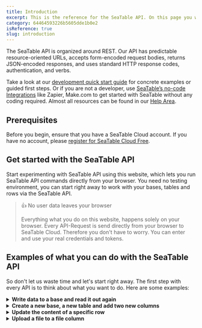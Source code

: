 ```yaml
---
title: Introduction
excerpt: This is the reference for the SeaTable API. On this page you will find everything you need to use the SeaTable API.
category: 64464593226b5605dde1b0e2
isReference: true
slug: introduction
---
```


<style>
.markdown-body {
	--markdown-title-marginTop: 2em;
}
details > p, details > div, details > ul, details > pre {
  margin-left: 30px;
}
</style>

The SeaTable API is organized around REST. Our API has predictable resource-oriented URLs, accepts form-encoded request bodies, returns JSON-encoded responses, and uses standard HTTP response codes, authentication, and verbs.

Take a look at our [development quick start guide](https://seatable.io/docs/?lang=auto) for concrete examples or guided first steps. Or if you are not a developer, use [SeaTable’s no-code Integrations](https://seatable.io/integration/) like Zapier, Make.com to get started with SeaTable without any coding required. Almost all resources can be found in our [Help Area](https://seatable.io/docs/?lang=auto).

## Prerequisites

Before you begin, ensure that you have a SeaTable Cloud account. If you have no account, please [register for SeaTable Cloud Free](https://seatable.io/registierung/?lang=auto).

## Get started with the SeaTable API

Start experimenting with SeaTable API using this website, which lets you run SeaTable API commands directly from your browser. You need no testing environment, you can start right away to work with your bases, tables and rows via the SeaTable API.

> 👍 No user data leaves your browser
>
> Everything what you do on this website, happens solely on your browser. Every API-Request is send directly from your browser to SeaTable Cloud. Therefore you don't have to worry. You can enter and use your real credentials and tokens.

<!-- ## SeaTable API within 30 seconds

[SeaTable API within 30 seconds](https://youtu.be/aUcd1BzbaiA "@embed") -->

## Examples of what you can do with the SeaTable API

So don't let us waste time and let's start right away. The first step with every API is to think about what you want to do. Here are some examples:

<details>
  <summary><strong>Write data to a base and read it out again</strong></summary><hr>

### Step 1: Create an API-Token

The first step is to create an `API-Token` with write permission for one of your bases at SeaTable Cloud. If you don't know how to do this, check this [help article](https://seatable.io/docs/seatable-api/erzeugen-eines-api-tokens/?lang=auto). You only have to do this once! The `API-Token` keeps valid forever for this specific base. Of course you can generate as many `API-Tokens` as you want. You can even use the API to [generate additional API-Tokens](/reference/create-api-token).

An API-Token might look like this: `1de50f1a57143bfe72873cbbd28ecb4de9eb3c61`

## Step 2: Generate Base-Token

Next you need the API-Token to [generate a Base-Token](/reference/get-base-token-with-api-token). The `Base-Token` is only valid for three days and exactly for the one base for which you created the API-Token. If you want to interact with your base more frequently via API, you need to repeat this step. You need the `Base-Token` to authenticate all the following API requests. 

The result of the [Get Base-Token with API-Token](https://api.seatable.io/reference/get-base-token-with-api-token) request might look like this. Write down all values, you will need them in the following. The `access_token`, this long string of characters, is what we will call a `Base-Token` in all future requests. The `dtable_uuid` is equivalent to `base_uuid`.
```json Example response with the Base-Token (access_token) and base_uuid (dtable_uuid)
{
  "app_name": "my first api token",
  "access_token": "eyJ0eXAiOiJKV1QiLCJhbGciOiJIUzI1NiJ9.eyJleHAiOjE2ODA0NDcxMTQsamX0YWJsVZ80dWlkIjoiZmJlMTZkNzMtYjI4Zi00YWY4LWIzOWQtZDc4YzU3YTg4YjkwIiwidXNlcm5hbWUiOiIiLCJwZXJtaXNzaW9uIjoicnciLCJhcHBfbmFtZSI6InRlc3QifQ.huQz07WOQUvaJNy2bTR2iRm0-oATjaMGPAAIYtpkZjU",
  "dtable_uuid": "fb3f1d72-b28f-3af8-a29d-d78c57a88b90",
  "dtable_server": "https://cloud.seatable.io/dtable-server/",
  "dtable_socket": "https://cloud.seatable.io/",
  "dtable_db": "https://cloud.seatable.io/dtable-db/",
  "workspace_id": 234,
  "dtable_name": "My Base"
}
```

### Step 3: Get to know the structure of your base

Equipped with the `Base-Token` we can start to display the current structure of the base. Use the [Get Metadata](/reference/get-metadata) request and pass the `Base-Token` and the `base_uuid` as parameters. The result will be a very long *metadata* object which contains all *tables* with all their *columns* and *views*. The *metadata* does not contain any data, it contains only the structure of your base. 

Use the small arrows in the response box to fold the elements to get an overview of the complete object. The result might look like this:
```json Example of the metadata object
{
  "metadata": {
    "tables": [
      {
        "_id": "0000",
        "name": "Table1",
        "columns": [{
            "name": "First name",
            ..
        },
        {
            "name": "Last name",
            ..
        }],
        "views": [..]
      }
    ],
    "version": 482,
    "format_version": 7,
    "settings": {..}
  }
}
```

Note down the name of the tables and the name of the columns. You will need these values to write a new row to this table.

### Step 4: Write some data to your base

The request to [Add a row](/reference/add-row) to a base, requires the following information. You have to know ...
- the `Base-Token` for authentication -> ok
- the `base_uuid` to identify the base -> no problem
- the `table_name` -> you should know this from the last request
- and you have to define the row object, meaning that you have to tell the API what values you want to write to the table.

At first it looks difficult to define the row object, but in fact it is quite easy. The row object consists of key:value pairs. The key is the name of the column and the value is that what you want to write to the base. So if you want to create a line with **John Doe**, then the row object looks like this:
```json Row object, writing some values to the columns with the name First name and Last name.
{
    "First name": "John",
    "Last name": "Doe",
}
```
Easy, right? This documentation helps you to create the API request just by filling out all the input fields. The code that is generated in the right black box, is the API request that you can execute either via this page or with any programming language.

### Step 5: Get all rows of your base

Also this last step is quite easy. Use the [List rows](/reference/list-rows) request and fill all mandatory input fields. Leave all optional fields blank and hit the **Try It!** button. You should see your previously created line with John Doe now in the result list.

Congratulations! You wrote your first row to a table in a base in SeaTable via the API and then retrieved it.

<hr></details>

<details>
  <summary><strong>Create a new base, a new table and add two new columns</strong></summary><hr>

### Step 1: Generate an Account-Token

SeaTable requires a different authentication depending on whether you want to do something inside a base or outside. To create a Base, we need an account token, which we can generate with our credentials. Therefore you have to use the [Get Account-Token with Username and Password](/reference/get-account-token). Fill in your username and password and hit **Try It!**. The result will be your `Account-Token` which might look like this:
```json
{
  "token": "25285a3da6fff1f7a6f9c9abc8da12dcd2bd4470"
}
```

### Step 2: Find out the workspace id

To generate a base inside SeaTable you have to tell SeaTable where the base should be created. It could be in the area of `My bases` or it could be in one of your groups. To define the target where you want to create a base you have to provide the `workspace_id`. The easiest way to determine the workspace id of a group or `My bases` is to open a base of that area in the browser and look at the URL. This [help article](https://seatable.io/docs/arbeiten-mit-gruppen/workspace-id-einer-gruppe-ermitteln/?lang=auto) explains this in more details. Open the base and write down the workspace id.

### Step 3: Create the base

Equiped with all these information it should be easy for you to create a new base. Use the request [Create base](https://api.seatable.io/reference/create-base) and fill out all the required values and hit
**Try It!**. Every new base will automatically contain a first empty table with the name `Table1`.

### Step 4: Create a table and two columns (you will need a Base-Token)

The following requests have to be executed inside the base. There the necessary API calls can be found in the area **Base operations** and you will need a [Base-Token](/reference/get-base-token-with-api-token) instead of an account-token. Check example no. 1 if you don't know how to create a Base-Token.

Next we [create a table](https://api.seatable.io/reference/create-new-table) and call it `Table 2`. You can already define as many columns as you want that should be created. 
But even after the initial creation you could [append new columns](https://api.seatable.io/reference/append-columns) at every time you want. Open the base with your browser and you will immediately see the new table with the new columns. 

Congratulations! You created your first base with a seconds table and some extra columns.
...

<hr></details>

<details>
  <summary><strong>Update the content of a specific row</strong></summary><hr>

### Step 0: Generate a Base-Token

Generate a Base-Token like in example no. 1. This will also give you the `base_uuid`. 

### Step 1: Determine the row you would like to update

To [update a row](https://api.seatable.io/reference/update-row) you need to know the row_id you want to update. You can either get the `row_id` just by [opening the row details in the browser](https://seatable.io/docs/haeufig-gestellte-fragen/was-ist-die-zeilen-id/?lang=auto) or you could use one of the various API requests to get the content of a base:
<ul>
<li>[List Rows (with SQL)](https://api.seatable.io/reference/list-rows-with-sql)</li>
<li>[List Rows](https://api.seatable.io/reference/list-rows)</li>
<li>[Base Info](https://api.seatable.io/reference/get-base-info)</li>
</ul>

### Step 2: Update the row

Next you have all the information to [update a row](https://api.seatable.io/reference/update-row). You can easily update multiple values in the row specified by the `row_id`. The `row` object contains `key:value` pairs with the column name as key and the desired values.

<hr></details>

<details>
  <summary><strong>Upload a file to a file column</strong></summary><hr>

### Step 0: Prerequisites

I assume that you already have a base with a table in which a file column exists. In addition I assume that you know how to generate a [Base-Token](/reference/get-base-token-with-api-token) from an API-Token. If not, check out the first example.

### Step 1: Generate an upload link for this base

First we have to [generate an upload link](https://api.seatable.io/reference/get-file-image-upload-link). Be aware that this requests needs the API-Token for authentification, because technically speaking it does not happen inside a base. 

The result will be look like this:
```json
{
  "upload_link": "https://cloud.seafile.com/seafhttp/upload-api/83e701c8-84ba-498c-91b1-ddb3789edb7e",
  "parent_path": "/asset/a275d870-fd55-48e4-8c4a-5fd6f2549765",
  "img_relative_path": "images/2021-08",
  "file_relative_path": "files/2021-08"
}
```

This is a temporary path, where SeaTable accepts new files that can be uploaded either to an images or a files directory. 

### Step 2: Upload the file

Next you have to really upload the file to the base. The right API request is [Upload a file](https://api.seatable.io/reference/upload-file-image).
You have to provide the information you received from the last call. Don't get confused about `parent_path` and `parent_dir`. These are just the same values.

Here is the input you should use: (example data)
<ul>
<li>upload_link: 83e701c8-84ba-498c-91b1-ddb3789edb7e</li>
<li>file: (select your file)</li>
<li>parent_dir: /asset/a275d870-fd55-48e4-8c4a-5fd6f2549765</li>
<li>relative_path: files/2021-08</li>
</ul>

As soon as you uploaded the file, it can be found via the [file management of the base](https://seatable.io/docs/dateien-und-bilder/das-dateimanagement-einer-base/?lang=auto). 
To append the file an image or file column, you still need another API request.

### Step 3: Update an existing file/image column

Now you have to [update a row](https://api.seatable.io/reference/update-row) and write the required information of the previously uploaded file to the right file/image column.
Do not be confused by the fact that the upload of a file and an image is different. The `row` element has to be different. In case of an image you just have to provide the internal URL of the image as an array item. In cas of a file you have to provide more informations as an object. 

```json Example how to add an already uploaded image to a row:
"row": {
  "My Image Column": ["/workspace/24/asset/a275d870-fd55-48e4-8c4a-5fd6f2549765/images/2023-07/party.png`"]
}
```

```json Example how to add an already uploaded file to a row:
"row": {
  "My File Column": [{
    "name": "invoice.pdf", 
    "size": 101454, 
    "type": "file", 
    "url": "/workspace/24/asset/a275d870-fd55-48e4-8c4a-5fd6f2549765/images/2023-07/invoice.pdf"
  }]
}
```

<hr></details>

<!-- 
<details>
  <summary><strong>Get more information about your team (as team admin)</strong></summary><hr>
<hr></details>
<details>
  <summary><strong>Create a new user and enforce 2FA for this user</strong></summary><hr>
<hr></details>
-->


